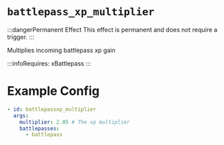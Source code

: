 # `battlepass_xp_multiplier`
:::dangerPermanent Effect
This effect is permanent and does not require a trigger.
:::

Multiplies incoming battlepass xp gain

:::infoRequires:
xBattlepass
:::
# Example Config
```yaml
- id: battlepassxp_multiplier
  args:
    multiplier: 2.05 # The xp multiplier
    battlepasses:
      - battlepass
```
